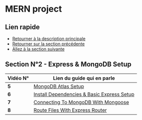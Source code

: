 # MERN project

## Lien rapide

-   [Retourner à la description principale](../master/README.md)
-   [Retourner sur la section précédente](../master/cours/section_1/section_1.md)
-   [Allez à la section suivante](../master/cours/section_3/section_3.md)

## Section N°2 - Express & MongoDB Setup

| Vidéo N° | Lien du guide qui en parle                                                         |
| -------- | ---------------------------------------------------------------------------------- |
| **5**    | [MongoDB Atlas Setup](../master/cours/section_2/video_5.md)                        |
| **6**    | [Install Dependencies & Basic Express Setup](../master/cours/section_2/video_6.md) |
| **7**    | [Connecting To MongoDB With Mongoose](../master/cours/section_2/video_7.md)        |
| **8**    | [Route Files With Express Router](../master/cours/section_2/video_8.md)            |
